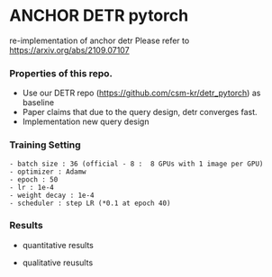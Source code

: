 # ANCHOR DETR pytorch

re-implementation of anchor detr
Please refer to https://arxiv.org/abs/2109.07107
 
### Properties of this repo.
- Use our DETR repo (https://github.com/csm-kr/detr_pytorch) as baseline
- Paper claims that due to the query design, detr converges fast.
- Implementation new query design

### Training Setting
```
- batch size : 36 (official - 8 :  8 GPUs with 1 image per GPU)
- optimizer : Adamw
- epoch : 50
- lr : 1e-4 
- weight decay : 1e-4
- scheduler : step LR (*0.1 at epoch 40)
```

### Results

- quantitative results

- qualitative reusults
